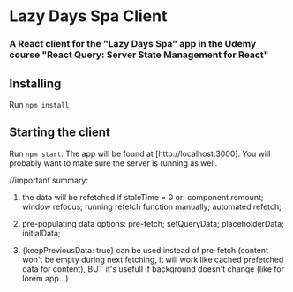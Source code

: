 # Lazy Days Spa Client

### A React client for the "Lazy Days Spa" app in the Udemy course "React Query: Server State Management for React"

## Installing

Run `npm install`

## Starting the client

Run `npm start`. The app will be found at [http://localhost:3000]. You will probably want to make sure the server is running as well.

//important summary:

1. the data will be refetched if staleTime = 0 or:
   component remount;
   window refocus;
   running refetch function manually;
   automated refetch;

2. pre-populating data options:
   pre-fetch;
   setQueryData;
   placeholderData;
   initialData;

3. {keepPreviousData: true} can be used instead of pre-fetch (content won't be empty during next fetching, it will work like cached prefetched data for content), BUT it's usefull if background doesn't change (like for lorem app...)
